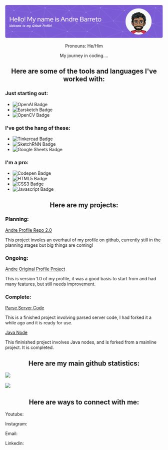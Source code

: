 
<!-- This header was created using this site: https://leviarista.github.io/github-profile-header-generator/ 
It was then uploaded to this github repo following this guide: https://docs.github.com/en/repositories/working-with-files/managing-files/adding-a-file-to-a-repository
and referenced in the README file using the markdown code below. -->
![Header](./github-header-image.png)


<!--Pronouns and introduction summary -->
<div id="intro" align="center">
Pronouns: He/Him

My journey in coding....
</div>

<!-- Languages and tools created using shield badges in markdown
More details found here: https://shields.io/
Company badge images found here: https://simpleicons.org/
-->
<div align="center">

<h2>Here are some of the tools and languages I've worked with:</h2>
</div>

<div id="languages" align="left">

<h3>Just starting out:</h3>

- <img src="https://img.shields.io/badge/ChatGPT-green?style=for-the-badge&logo=openai&logoColor=white" alt="OpenAI Badge"/>
- <img src="https://img.shields.io/badge/EarSketch-purple?style=for-the-badge&logo=applemusic&logoColor=white" alt="Earsketch Badge"/>
- <img src="https://img.shields.io/badge/OpenCV-grey?style=for-the-badge&logo=opencv&logoColor=white" alt="OpenCV Badge"/>

<h3>I've got the hang of these:</h3>

- <img src="https://img.shields.io/badge/Tinkercad-lightblue?style=for-the-badge&logo=tinkercad&logoColor=white" alt="Tinkercad Badge"/>
- <td align="center"><img src="https://img.shields.io/badge/AI Art-orange?style=for-the-badge&logo=excalidraw&logoColor=white" alt="SketchRNN Badge"/>
- <img src="https://img.shields.io/badge/Google Sheets-darkgreen?style=for-the-badge&logo=googlesheets&logoColor=white" alt="Google Sheets Badge"/>

<h3>I'm a pro:</h3>

- <img src="https://img.shields.io/badge/Codepen-pink?style=for-the-badge&logo=codepen&logoColor=white" alt="Codepen Badge"/>
- <img src="https://img.shields.io/badge/HTML5-red?style=for-the-badge&logo=HTML5&logoColor=white" alt="HTML5 Badge"/>
- <img src="https://img.shields.io/badge/CSS3-blue?style=for-the-badge&logo=CSS3&logoColor=white" alt="CSS3 Badge"/>
- <img src="https://img.shields.io/badge/Javascript-yellow?style=for-the-badge&logo=javascript&logoColor=white" alt="Javascript Badge"/>

</div>

<!-- Linked to github projects using <a href> html code. Added short description under each link -->
<div align="center">

<h2>Here are my projects:</h2>
</div>

<div id="projects" align="left">
<h3>Planning:</h3>
  
<a href="https://github.com/andrebarretocubed/andrebprofilerepository2">Andre Profile Repo 2.0</a>

This project involes an overhaul of my profile on github, currently still in the planning stages but big things are coming!

<h3>Ongoing:</h3>

<a href="https://github.com/andrebarretocubed/andrebarretocubed">Andre Original Profile Project</a>

This is version 1.0 of my profile, it was a good basis to start from and had many features, but still needs improvement.

<h3>Complete:</h3>

<a href="https://github.com/andrebarretocubed/parse-server-example">Parse Server Code</a>

This is a finished project involving parsed server code, I had forked it a while ago and it is ready for use.

<a href="https://github.com/andrebarretocubed/java">Java Node</a>

This fininished project involves Java nodes, and is forked from a mainline project. It is completed.

</div>

<!-- Github statistics created using this tool: https://github-profile-summary-cards.vercel.app/demo.html
https://github.com/vn7n24fzkq/github-profile-summary-cards
Code copied and inserted is markdown
-->
<div align="center">

<h2>Here are my main github statistics:</h2>
</div>

<div id="statistics" align="left">
  
![](http://github-profile-summary-cards.vercel.app/api/cards/stats?username=andrebarretocubed&theme=discord_old_blurple)

![](http://github-profile-summary-cards.vercel.app/api/cards/productive-time?username=andrebarretocubed&theme=discord_old_blurple&utcOffset=8)
</div>


<!-- Social media links section -->
<div align="center">

<h2>Here are ways to connect with me:</h2>
</div>


<div id="social" align="left">

Youtube:

Instagram:

Email:

Linkedin:
</div>
